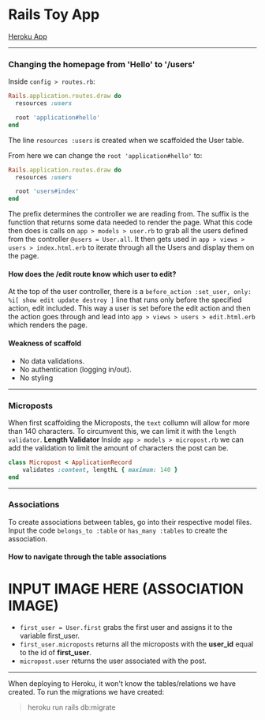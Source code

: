 # Rails Toy App

[Heroku App](https://gentle-eyrie-92883.herokuapp.com/)
___
### Changing the homepage from 'Hello' to '/users'
Inside `config > routes.rb`:
```ruby
Rails.application.routes.draw do
  resources :users

  root 'application#hello'
end
```
The line `resources :users` is created when we scaffolded the User table.

From here we can change the `root 'application#hello'` to:
```ruby
Rails.application.routes.draw do
  resources :users

  root 'users#index'
end
```
The prefix determines the controller we are reading from. The suffix is the function that returns some data needed to render the page.
What this code then does is calls on `app > models > user.rb` to grab all the users defined from the controller `@users = User.all`. It then gets used in `app > views > users > index.html.erb` to iterate through all the Users and display them on the page.
#### How does the /edit route know which user to edit?
At the top of the user controller, there is a `before_action :set_user, only: %i[ show edit update destroy ]` line that runs only before the specified action, edit included. This way a user is set before the edit action and then the action goes through and lead into `app > views > users > edit.html.erb` which renders the page.
#### Weakness of scaffold
- No data validations.
- No authentication (logging in/out).
- No styling
___
### Microposts
When first scaffolding the Microposts, the `text` collumn will allow for more than 140 characters. To circumvent this, we can limit it with the `length validator`.
**Length Validator**
Inside `app > models > micropost.rb` we can add the validation to limit the amount of characters the post can be.
```ruby
class Micropost < ApplicationRecord
    validates :content, lengthL { maximum: 140 }
end
```
___
### Associations
To create associations between tables, go into their respective model files. Input the code `belongs_to :table` or `has_many :tables` to create the association.
#### How to navigate through the table associations
# INPUT IMAGE HERE (ASSOCIATION IMAGE)
- `first_user = User.first` grabs the first user and assigns it to the variable first_user.
- `first_user.microposts` returns all the microposts with the **user_id** equal to the id of **first_user**.
- `micropost.user` returns the user associated with the post.
___
When deploying to Heroku, it won't know the tables/relations we have created. To run the migrations we have created:
> heroku run rails db:migrate
